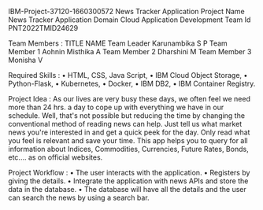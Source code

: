 IBM-Project-37120-1660300572
News Tracker Application
Project Name	News Tracker Application
Domain	Cloud Application Development
Team Id	PNT2022TMID24629

Team Members :
TITLE	NAME
Team Leader	Karunambika  S P
Team Member 1	Aohnin Misthika A
Team Member 2	Dharshini M
Team Member 3	Monisha  V

Required Skills :
•	HTML, CSS, Java Script, 
•	IBM Cloud Object Storage, 
•	Python-Flask, 
•	Kubernetes, 
•	Docker,
•	 IBM DB2, 
•	IBM Container Registry.

Project  Idea :
As our lives are very busy these days, we often feel we need more than 24 hrs. a day to cope up with everything we have in our schedule. Well, that's not possible but reducing the time by changing the conventional method of reading news can help. Just tell us what market news you're interested in and get a quick peek for the day. Only read what you feel is relevant and save your time. This app helps you to query for all information about Indices, Commodities, Currencies, Future Rates, Bonds, etc.… as on official websites.





 
Project Workflow :
•	The user interacts with the application.
•	Registers by giving the details.
•	Integrate the application with news APIs and store the data in the database.
•	The database will have all the details and the user can search the news by using a search bar.

